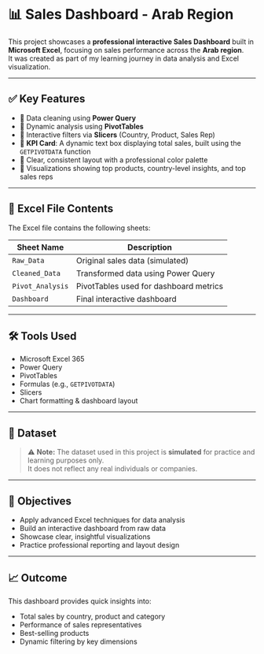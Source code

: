 # 📊 Sales Dashboard - Arab Region

This project showcases a **professional interactive Sales Dashboard** built in **Microsoft Excel**, focusing on sales performance across the **Arab region**.  
It was created as part of my learning journey in data analysis and Excel visualization.

---

## ✅ Key Features

- 🔹 Data cleaning using **Power Query**
- 🔹 Dynamic analysis using **PivotTables**
- 🔹 Interactive filters via **Slicers** (Country, Product, Sales Rep)
- 🔹 **KPI Card**: A dynamic text box displaying total sales, built using the `GETPIVOTDATA` function
- 🔹 Clear, consistent layout with a professional color palette
- 🔹 Visualizations showing top products, country-level insights, and top sales reps

---

## 📂 Excel File Contents

The Excel file contains the following sheets:

| Sheet Name       | Description |
|------------------|-------------|
| `Raw_Data`       | Original sales data (simulated) |
| `Cleaned_Data`   | Transformed data using Power Query |
| `Pivot_Analysis` | PivotTables used for dashboard metrics |
| `Dashboard`      | Final interactive dashboard |

---

## 🛠️ Tools Used

- Microsoft Excel 365  
- Power Query  
- PivotTables  
- Formulas (e.g., `GETPIVOTDATA`)  
- Slicers  
- Chart formatting & dashboard layout

---

## 📌 Dataset

> ⚠️ **Note:** The dataset used in this project is **simulated** for practice and learning purposes only.  
> It does not reflect any real individuals or companies.

---

## 🎯 Objectives

- Apply advanced Excel techniques for data analysis  
- Build an interactive dashboard from raw data  
- Showcase clear, insightful visualizations  
- Practice professional reporting and layout design

---

## 📈 Outcome

This dashboard provides quick insights into:
- Total sales by country, product and category 
- Performance of sales representatives  
- Best-selling products  
- Dynamic filtering by key dimensions
